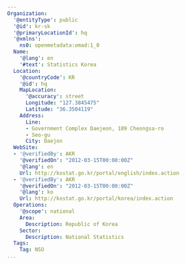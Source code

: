 ```yaml
---
Organization:
  '@entityType': public
  '@id': kr-sk
  '@primaryLocationId': hq
  '@xmlns':
    ns0: openmetadata:omad:1_0
  Name:
    '@lang': en
    '#text': Statistics Korea
  Location:
    '@countryCode': KR
    '@id': hq
    MapLocation:
      '@accuracy': street
      Longitude: "127.3845475"
      Latitude: "36.3504119"
    Address:
      Line:
      - Government Complex Daejeon, 189 Cheongsa-ro
      - Seo-gu
      City: Daejon
  WebSite:
  - '@verifiedBy': AKR
    '@verifiedOn': "2012-03-15T00:00:00Z"
    '@lang': en
    Url: http://kostat.go.kr/portal/english/index.action
  - '@verifiedBy': AKR
    '@verifiedOn': "2012-03-15T00:00:00Z"
    '@lang': ko
    Url: http://kostat.go.kr/portal/korea/index.action
  Operations:
    '@scope': national
    Area:
      Description: Republic of Korea
    Sector:
      Description: National Statistics
  Tags:
    Tag: NSO
...
```

